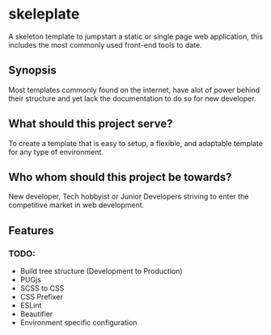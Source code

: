 # skeleplate
A skeleton template to jumpstart a static or single page web application, this includes the most commonly used front-end tools to date.

## Synopsis
Most templates commonly found on the internet, have alot of power behind their structure and yet lack the documentation to do so for new developer. 

## What should this project serve?
To create a template that is easy to setup, a flexible, and adaptable template for any type of environment.

## Who whom should this project be towards?
New developer, Tech hobbyist or Junior Developers striving to enter the competitive market in web development.

## Features
### TODO:
- Build tree structure (Development to Production)
- PUGjs
- SCSS to CSS 
- CSS Prefixer
- ESLint
- Beautifier
- Environment specific configuration
